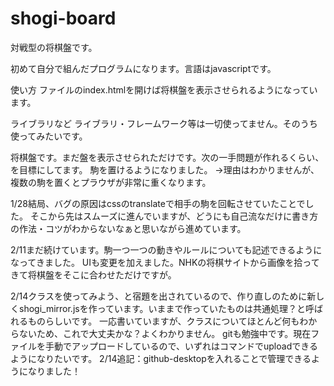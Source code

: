 # shogi-board
<style> body{font-size:14px;}</style>
対戦型の将棋盤です。

初めて自分で組んだプログラムになります。言語はjavascriptです。

使い方
ファイルのindex.htmlを開けば将棋盤を表示させられるようになっています。

ライブラリなど
ライブラリ・フレームワーク等は一切使ってません。そのうち使ってみたいです。




将棋盤です。まだ盤を表示させられただけです。次の一手問題が作れるくらい、を目標にしてます。
駒を置けるようになりました。
→理由はわかりませんが、複数の駒を置くとプラウザが非常に重くなります。

1/28結局、バグの原因はcssのtranslateで相手の駒を回転させていたことでした。
そこから先はスムーズに進んでいますが、どうにも自己流なだけに書き方の作法・コツがわからないなぁと思いながら進めています。

2/11まだ続けています。駒一つ一つの動きやルールについても記述できるようになってきました。
UIも変更を加えました。NHKの将棋サイトから画像を拾ってきて将棋盤をそこに合わせただけですが。

2/14クラスを使ってみよう、と宿題を出されているので、作り直しのために新しくshogi_mirror.jsを作っています。いままで作っていたものは共通処理？と呼ばれるものらしいです。
一応書いていますが、クラスについてほとんど何もわからないため、これで大丈夫かな？よくわかりません。
gitも勉強中です。現在ファイルを手動でアップロードしているので、いずれはコマンドでuploadできるようになりたいです。
2/14追記：github-desktopを入れることで管理できるようになりました！
